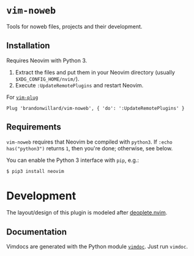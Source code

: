 # `vim-noweb`

Tools for noweb files, projects and their development.

## Installation

Requires Neovim with Python 3.

1. Extract the files and put them in your Neovim directory (usually `$XDG_CONFIG_HOME/nvim/`).
2. Execute `:UpdateRemotePlugins` and restart Neovim.

For [`vim-plug`](https://github.com/junegunn/vim-plug)
```viml
Plug 'brandonwillard/vim-noweb', { 'do': ':UpdateRemotePlugins' }
```

## Requirements

`vim-noweb` requires that Neovim be compiled with `python3`.
If `:echo has("python3")` returns `1`, then you're done; otherwise, see below.

You can enable the Python 3 interface with `pip`, e.g.:
```bash
$ pip3 install neovim
```

# Development

The layout/design of this plugin is modeled after [deoplete.nvim](https://github.com/Shougo/deoplete.nvim).

## Documentation

Vimdocs are generated with the Python module [`vimdoc`](https://github.com/google/vimdoc).  Just run `vimdoc`.



